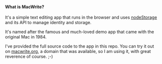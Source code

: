 #### What is MacWrite?

It's a simple text editing app that runs in the browser and uses <a href="https://github.com/scripting/nodeStorage">nodeStorage</a> and its API to manage identity and storage.

It's named after the famous and much-loved demo app that came with the original Mac in 1984.

I've provided the full source code to the app in this repo. You can try it out on <a href="http://macwrite.org/">macwrite.org</a>, a domain that was available, so I am using it, with great reverence of course. ;-)

